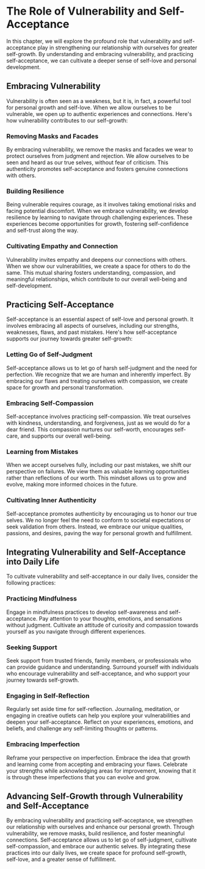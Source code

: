 # The Role of Vulnerability and Self-Acceptance

In this chapter, we will explore the profound role that vulnerability and self-acceptance play in strengthening our relationship with ourselves for greater self-growth. By understanding and embracing vulnerability, and practicing self-acceptance, we can cultivate a deeper sense of self-love and personal development.

## Embracing Vulnerability

Vulnerability is often seen as a weakness, but it is, in fact, a powerful tool for personal growth and self-love. When we allow ourselves to be vulnerable, we open up to authentic experiences and connections. Here's how vulnerability contributes to our self-growth:

### Removing Masks and Facades

By embracing vulnerability, we remove the masks and facades we wear to protect ourselves from judgment and rejection. We allow ourselves to be seen and heard as our true selves, without fear of criticism. This authenticity promotes self-acceptance and fosters genuine connections with others.

### Building Resilience

Being vulnerable requires courage, as it involves taking emotional risks and facing potential discomfort. When we embrace vulnerability, we develop resilience by learning to navigate through challenging experiences. These experiences become opportunities for growth, fostering self-confidence and self-trust along the way.

### Cultivating Empathy and Connection

Vulnerability invites empathy and deepens our connections with others. When we show our vulnerabilities, we create a space for others to do the same. This mutual sharing fosters understanding, compassion, and meaningful relationships, which contribute to our overall well-being and self-development.

## Practicing Self-Acceptance

Self-acceptance is an essential aspect of self-love and personal growth. It involves embracing all aspects of ourselves, including our strengths, weaknesses, flaws, and past mistakes. Here's how self-acceptance supports our journey towards greater self-growth:

### Letting Go of Self-Judgment

Self-acceptance allows us to let go of harsh self-judgment and the need for perfection. We recognize that we are human and inherently imperfect. By embracing our flaws and treating ourselves with compassion, we create space for growth and personal transformation.

### Embracing Self-Compassion

Self-acceptance involves practicing self-compassion. We treat ourselves with kindness, understanding, and forgiveness, just as we would do for a dear friend. This compassion nurtures our self-worth, encourages self-care, and supports our overall well-being.

### Learning from Mistakes

When we accept ourselves fully, including our past mistakes, we shift our perspective on failures. We view them as valuable learning opportunities rather than reflections of our worth. This mindset allows us to grow and evolve, making more informed choices in the future.

### Cultivating Inner Authenticity

Self-acceptance promotes authenticity by encouraging us to honor our true selves. We no longer feel the need to conform to societal expectations or seek validation from others. Instead, we embrace our unique qualities, passions, and desires, paving the way for personal growth and fulfillment.

## Integrating Vulnerability and Self-Acceptance into Daily Life

To cultivate vulnerability and self-acceptance in our daily lives, consider the following practices:

### Practicing Mindfulness

Engage in mindfulness practices to develop self-awareness and self-acceptance. Pay attention to your thoughts, emotions, and sensations without judgment. Cultivate an attitude of curiosity and compassion towards yourself as you navigate through different experiences.

### Seeking Support

Seek support from trusted friends, family members, or professionals who can provide guidance and understanding. Surround yourself with individuals who encourage vulnerability and self-acceptance, and who support your journey towards self-growth.

### Engaging in Self-Reflection

Regularly set aside time for self-reflection. Journaling, meditation, or engaging in creative outlets can help you explore your vulnerabilities and deepen your self-acceptance. Reflect on your experiences, emotions, and beliefs, and challenge any self-limiting thoughts or patterns.

### Embracing Imperfection

Reframe your perspective on imperfection. Embrace the idea that growth and learning come from accepting and embracing your flaws. Celebrate your strengths while acknowledging areas for improvement, knowing that it is through these imperfections that you can evolve and grow.

## Advancing Self-Growth through Vulnerability and Self-Acceptance

By embracing vulnerability and practicing self-acceptance, we strengthen our relationship with ourselves and enhance our personal growth. Through vulnerability, we remove masks, build resilience, and foster meaningful connections. Self-acceptance allows us to let go of self-judgment, cultivate self-compassion, and embrace our authentic selves. By integrating these practices into our daily lives, we create space for profound self-growth, self-love, and a greater sense of fulfillment.
